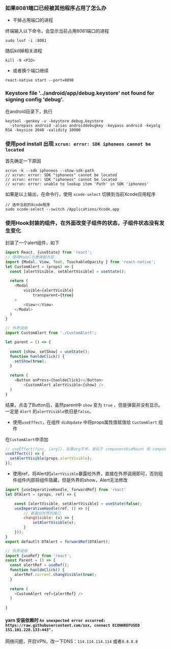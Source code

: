 ### 如果8081端口已经被其他程序占用了怎么办

- 干掉占用端口的进程

终端输入以下命令，会显示当前占用8081端口的进程

```shell
sudo lsof -i :8081
```

随后kill掉相关进程

```shell
kill -9 <PID>
```

- 或者换个端口继续

```shell
react-native start --port=8090
```

###  Keystore file '../android/app/debug.keystore' not found for signing config 'debug'.

在android目录下，执行

```shell
keytool -genkey -v -keystore debug.keystore
  -storepass android -alias androiddebugkey -keypass android -keyalg RSA -keysize 2048 -validity 10000
```

### 使用pod install 出现 `xcrun: error: SDK iphoneos cannot be located`

首先确定一下原因

```shell
xcrun -k --sdk iphoneos --show-sdk-path
// xcrun: error: SDK "iphoneos" cannot be located
// xcrun: error: SDK "iphoneos" cannot be located
// xcrun: error: unable to lookup item 'Path' in SDK 'iphoneos'
```

如果是以上输出，在命令行，使用 `xcode-select` 切换到当前Xcode应用程序

```shell
// 选中当前的Xcode程序
sudo xcode-select --switch /Applications/Xcode.app
```

### 使用Hook封装的组件，在外面改变子组件的状态，子组件状态没有发生变化

封装了一个alert组件，如下

```javascript
import React, {useState} from 'react';
// 使用Modal包裹弹窗内容
import {Modal, View, Text, TouchableOpacity } from 'react-native';
let CustomAlert = (props) => {
  const [alertVisible, setAlertVisible] = useState();
  
  return (
  	<Modal 
    	visible={alertVisible}
			transparent={true}
    >
    	<View></View>
    </Modal>
  )
}

// 外界调用
import CustomAlert from './CustomAlert';

let parent = () => {
  
  const [show, setShow] = useState();
  function hanldeClick() {
    setShow(true);
  }
  
  return (
  	<Button onPress={hanldeClick}></Button>
		<CustomAlert alertVisible={show} />
  )
}
```

结果，点击了Button后，虽然parent中 `show` 变为 `true` ，但是弹窗并没有显示。一定是 `Alert` 的`alertVisible`依旧是`false`。

- 使用`useEffect`，在组件 `didUpdate` 中将props属性值赋值给 `CustomAlert` 组件

在`CustomAlert`中添加

```javascript
// useEffect(func, [arg])，如果arg不传，类似于 componentDidMount 和 componentDidUpdate
useEffect(() => {
  setAlertVisible(props.alertVisible);
});
```

- 使用ref，将Alert的`alertVisible`暴露给外界，直接在外界调用即可，否则组件组件内部将组件隐藏，但是外界的show，Alert无法修改

```javascript
import {useImperativeHandle, forwardRef} from 'react'
let DTAlert = (props, ref) => {

    const [alertVisible, setAlertVisible] = useState(false);
    useImperativeHandle(ref, () => ({
        // 暴露给外界的接口
        changVisible: (v) => {
            setAlertVisible(v);
        }
    }));
}
export defautlt DTAlert = forwardRef(DTAlert);

// 外界调用
import {useRef} from 'react';
const Parent = () => {
  const alertRef = useRef();
  function hanldeClick() {
    alertRef.current.changVisible(true);
  }
  
  return (
  	<CustomAlert ref={alertRef} />
  )
  
}
```

#### yarn 安装依赖时 `An unexpected error occurred: https://raw.githubusercontent.com/xxx, connect ECONNREFUSED 151.101.228.133:443".`

网络问题，开启VPN，改一下DNS：`114.114.114.114` 或者`8.8.8.8`